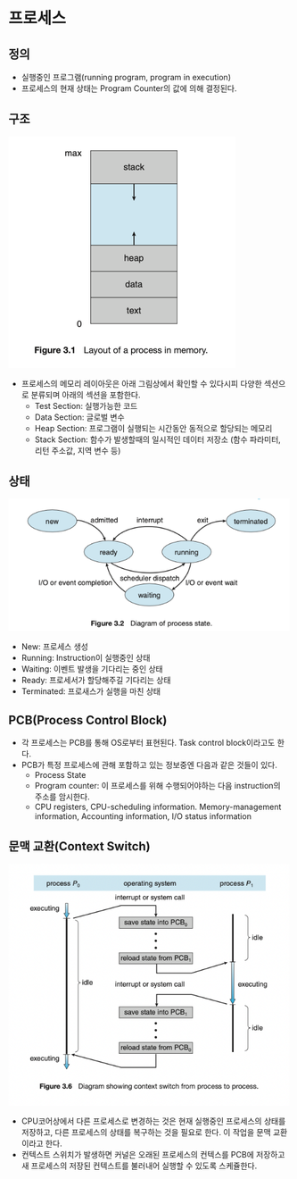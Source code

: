 # 프로세스
## 정의
- 실행중인 프로그램(running program, program in execution)
- 프로세스의 현재 상태는 Program Counter의 값에 의해 결정된다.

## 구조
![process_layout](https://github.com/prograsshopper/learning-for-interview/blob/main/OperatingSystem/images/process/process_layout.png?raw=true)
- 프로세스의 메모리 레이아웃은 아래 그림상에서 확인할 수 있다시피 다양한 섹션으로 분류되며 아래의 섹션을 포함한다.
	- Test Section: 실행가능한 코드
	- Data Section: 글로벌 변수
	- Heap Section: 프로그램이 실행되는 시간동안 동적으로 할당되는 메모리
	- Stack Section: 함수가 발생할때의 일시적인 데이터 저장소 (함수 파라미터, 리턴 주소값, 지역 변수 등)

## 상태
![process_states](https://github.com/prograsshopper/learning-for-interview/blob/main/OperatingSystem/images/process/process_states.png?raw=true)
- New: 프로세스 생성
- Running: Instruction이 실행중인 상태
- Waiting: 이벤트 발생을 기다리는 중인 상태
- Ready: 프로세서가 할당해주길 기다리는 상태
- Terminated: 프로새스가 실행을 마친 상태

## PCB(Process Control Block)
- 각 프로세스는 PCB를 통해 OS로부터 표현된다. Task control block이라고도 한다. 
- PCB가 특정 프로세스에 관해 포함하고 있는 정보중엔 다음과 같은 것들이 있다.
    - Process State
    - Program counter: 이 프로세스를 위해 수행되어야하는 다음 instruction의 주소를 암시한다.
    - CPU registers, CPU-scheduling information. Memory-management information, Accounting information, I/O status information

## 문맥 교환(Context Switch)
![context_switch](https://github.com/prograsshopper/learning-for-interview/blob/main/OperatingSystem/images/process/context_switch.png?raw=true)
- CPU코어상에서 다른 프로세스로 변경하는 것은 현재 실행중인 프로세스의 상태를 저장하고, 다른 프로세스의 상태를 복구하는 것을 필요로 한다. 이 작업을 문맥 교환이라고 한다.
- 컨텍스트 스위치가 발생하면 커널은 오래된 프로세스의 컨텍스를 PCB에 저장하고 새 프로세스의 저장된 컨텍스트를 불러내어 실행할 수 있도록 스케쥴한다. 
